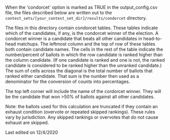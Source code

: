 When the 'condorcet' option is marked as TRUE in the output_config.csv file, the files described below are written out to the `contest_sets/[your_contest_set_dir]/results/condorcet` directory.

The files in this directory contain condorcet tables. These tables indicate which of the candidates, if any, is the condorcet winner of the election. A condorcet winner is a candidate that beats all other candidates in head-to-head matchups. The leftmost column and the top of row of these tables both contain candidate names. The cells in the rest of the table indicate the number/percent of ballots in which the row candidate is ranked higher than the column candidate. (If one candidate is ranked and one is not, the ranked candidate is considered to be ranked higher than the unranked candidate.) The sum of cells across the diagonal is the total number of ballots that ranked either candidate. That sum is the number then used as a denominator for the conversion of counts into percentages.

The top left corner will include the name of the cordorcet winner. They will be the candidate that won >50% of ballots against all other candidates.

Note: the ballots used for this calculation are truncated if they contain an exhaust condition (overvote or repeated skipped rankings). These rules vary by jurisdiction. Any skipped rankings or overvotes that do not cause exhaust are skipped.

Last edited on 12/4/2020

